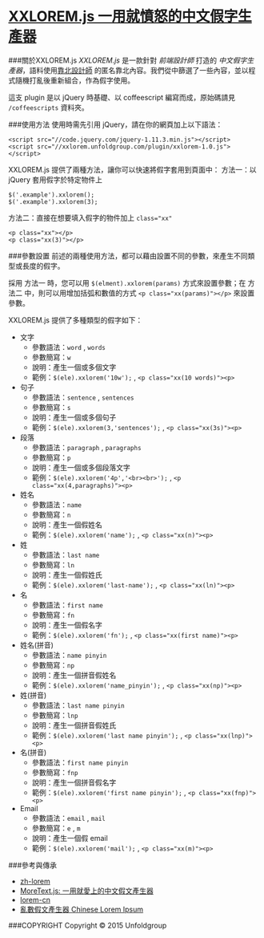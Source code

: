# [XXLOREM.js 一用就憤怒的中文假字生產器](http://xxlorem.unfoldgroup.com/)

###關於XXLOREM.js
*XXLOREM.js* 是一款針對 *前端設計師* 打造的 *中文假字生產器*，語料使用[靠北設計師](http://fb.com/kobedesigner) 的匿名靠北內容。我們從中篩選了一些內容，並以程式隨機打亂後重新組合，作為假字使用。

這支 plugin 是以 jQuery 時基礎、以 coffeescript 編寫而成，原始碼請見 `/coffeescripts` 資料夾。


###使用方法
使用時需先引用 jQuery，請在你的網頁加上以下語法：
```
<script src="//code.jquery.com/jquery-1.11.3.min.js"></script>
<script src="//xxlorem.unfoldgroup.com/plugin/xxlorem-1.0.js"></script>
```

XXLOREM.js 提供了兩種方法，讓你可以快速將假字套用到頁面中：
方法一：以 jQuery 套用假字於特定物件上
```
$('.example').xxlorem();
$('.example').xxlorem(3);
```

方法二：直接在想要填入假字的物件加上 `class="xx"`
```
<p class="xx"></p>
<p class="xx(3)"></p>
```


###參數設置
前述的兩種使用方法，都可以藉由設置不同的參數，來產生不同類型或長度的假字。

採用 方法一 時，您可以用 `$(elment).xxlorem(params)` 方式來設置參數；在 方法二 中，則可以用增加括弧和數值的方式 `<p class="xx(params)"></p>` 來設置參數。

XXLOREM.js 提供了多種類型的假字如下：
- 文字
  - 參數語法：`word` , `words`
  - 參數簡寫：`w`
  - 說明：產生一個或多個文字
  - 範例：`$(ele).xxlorem('10w');` , `<p class="xx(10 words)"><p>`
- 句子
  - 參數語法：`sentence` , `sentences`
  - 參數簡寫：`s`
  - 說明：產生一個或多個句子
  - 範例：`$(ele).xxlorem(3,'sentences');` , `<p class="xx(3s)"><p>`
- 段落
  - 參數語法：`paragraph` , `paragraphs`
  - 參數簡寫：`p`
  - 說明：產生一個或多個段落文字
  - 範例：`$(ele).xxlorem('4p','<br><br>');` , `<p class="xx(4,paragraphs)"><p>`
- 姓名
  - 參數語法：`name`
  - 參數簡寫：`n`
  - 說明：產生一個假姓名
  - 範例：`$(ele).xxlorem('name');` , `<p class="xx(n)"><p>`
- 姓
  - 參數語法：`last name`
  - 參數簡寫：`ln`
  - 說明：產生一個假姓氏
  - 範例：`$(ele).xxlorem('last-name');` , `<p class="xx(ln)"><p>`
- 名
  - 參數語法：`first name`
  - 參數簡寫：`fn`
  - 說明：產生一個假名字
  - 範例：`$(ele).xxlorem('fn');` , `<p class="xx(first name)"><p>`
- 姓名(拼音)
  - 參數語法：`name pinyin`
  - 參數簡寫：`np`
  - 說明：產生一個拼音假姓名
  - 範例：`$(ele).xxlorem('name_pinyin');` , `<p class="xx(np)"><p>`
- 姓(拼音)
  - 參數語法：`last name pinyin`
  - 參數簡寫：`lnp`
  - 說明：產生一個拼音假姓氏
  - 範例：`$(ele).xxlorem('last name pinyin');` , `<p class="xx(lnp)"><p>`
- 名(拼音)
  - 參數語法：`first name pinyin`
  - 參數簡寫：`fnp`
  - 說明：產生一個拼音假名字
  - 範例：`$(ele).xxlorem('first name pinyin');` , `<p class="xx(fnp)"><p>`
- Email
  - 參數語法：`email` , `mail`
  - 參數簡寫：`e` , `m`
  - 說明：產生一個假 email
  - 範例：`$(ele).xxlorem('mail');` , `<p class="xx(m)"><p>`


###參考與傳承
* [zh-lorem](https://github.com/gugod/zh-lorem)
* [MoreText.js: 一用就愛上的中文假文產生器](http://more.handlino.com/)
* [lorem-cn](https://github.com/webzhao/lorem-cn)
* [亂數假文產生器 Chinese Lorem Ipsum](http://www.richyli.com/tool/loremipsum/)


###COPYRIGHT
Copyright © 2015 Unfoldgroup
